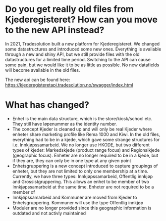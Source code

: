 # Do you get really old files from Kjederegisteret? How can you move to the new API instead?
In 2021, Tradesolution built a new platform for Kjederegisteret. We changed some datastructures and introduced some new ones. Everything is available through a new and shiny API, but we still provide files with the old datastructures for a limited time period. Switching to the API can cause some pain, but we would like it to be as little as possible. No new datafields will become available in the old files. 

The new api can be found here: https://kjederegisteretapi.tradesolution.no/swagger/index.html

# What has changed?
- Enhet is the main data structure, which is the store/kiosk/school etc. They still have løpenummer as the identity number.
- The concept Kjeder is cleaned up and will only be real Kjeder where enheter share marketing profile like Rema 1000 and Kiwi. In the old files, everything had to be in a kjede, which gave some strange structures for i.e. Innkjøpssamarbeid. We no longer use HKODE, but two different types of kjeder: Markedskjede (product range focus) and Regionalkjede (geographic focus). Enheter are no longer required to be in a kjede, but if they are, they can only be in one type at any given point
- Enhetsgruppering is a new concept introduced to capture groupings of enheter, but they are not limited to only one membership at a time. Currently, we have three types: Innkjøpssamarbeid, Offentlig innkjøp and Grossistgruppering. This allows an enhet to be member of two Innkjøpssamarbeid at the same time. Enheter are not required to be a member of 
- Innkjøpssamarbeid and Kommuner are moved from Kjeder to Enhetsgruppering. Kommuner will use the type Offentlig innkjøp
- Moduler are no longer provided since this geographic information is outdated and not activly maintained 
